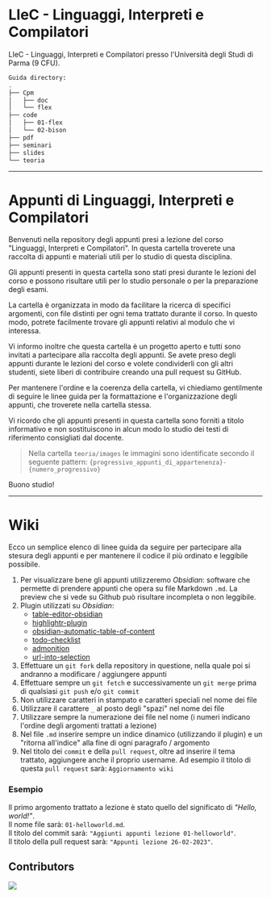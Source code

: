 # LIeC - Linguaggi, Interpreti e Compilatori

LIeC - Linguaggi, Interpreti e Compilatori presso l'Università degli Studi di Parma (9 CFU).

```bash
Guida directory:
.
├── Cpm
│   ├── doc
│   └── flex
├── code
│   ├── 01-flex
│   └── 02-bison
├── pdf
├── seminari
├── slides
└── teoria
```

---

# Appunti di Linguaggi, Interpreti e Compilatori

Benvenuti nella repository degli appunti presi a lezione del corso "Linguaggi, Interpreti e Compilatori". In questa cartella troverete una raccolta di appunti e materiali utili per lo studio di questa disciplina.

Gli appunti presenti in questa cartella sono stati presi durante le lezioni del corso e possono risultare utili per lo studio personale o per la preparazione degli esami.

La cartella è organizzata in modo da facilitare la ricerca di specifici argomenti, con file distinti per ogni tema trattato durante il corso. In questo modo, potrete facilmente trovare gli appunti relativi al modulo che vi interessa.

Vi informo inoltre che questa cartella è un progetto aperto e tutti sono invitati a partecipare alla raccolta degli appunti. Se avete preso degli appunti durante le lezioni del corso e volete condividerli con gli altri studenti, siete liberi di contribuire creando una pull request su GitHub.

Per mantenere l'ordine e la coerenza della cartella, vi chiediamo gentilmente di seguire le linee guida per la formattazione e l'organizzazione degli appunti, che troverete nella cartella stessa.

Vi ricordo che gli appunti presenti in questa cartella sono forniti a titolo informativo e non sostituiscono in alcun modo lo studio dei testi di riferimento consigliati dal docente.

> Nella cartella `teoria/images` le immagini sono identificate secondo il seguente pattern: `{progressivo_appunti_di_appartenenza}-{numero_progressivo}`

Buono studio!

---

# Wiki

Ecco un semplice elenco di linee guida da seguire per partecipare alla stesura degli appunti e per mantenere il codice il più ordinato e leggibile possibile.

1. Per visualizzare bene gli appunti utilizzeremo _Obsidian_: software che permette di prendere appunti che opera su file Markdown `.md`. La preview che si vede su Github può risultare incompleta o non leggibile.
2. Plugin utilizzati su _Obsidian_:
    - [table-editor-obsidian](https://github.com/tgrosinger/advanced-tables-obsidian)
    - [highlightr-plugin](https://github.com/chetachiezikeuzor/Highlightr-Plugin)
    - [obsidian-automatic-table-of-content](https://github.com/johansatge/obsidian-automatic-table-of-contents)
    - [todo-checklist](https://github.com/delashum/obsidian-checklist-plugin)
    - [admonition](https://github.com/valentine195/obsidian-admonition)
    - [url-into-selection](https://github.com/denolehov/obsidian-url-into-selection)
3. Effettuare un `git fork` della repository in questione, nella quale poi si andranno a modificare / aggiungere appunti
4. Effettuare sempre un `git fetch` e successivamente un `git merge` prima di qualsiasi `git push` e/o `git commit`
5. Non utilizzare caratteri in stampato e caratteri speciali nel nome dei file
6. Utilizzare il carattere `_` al posto degli "spazi" nel nome dei file
7. Utilizzare sempre la numerazione dei file nel nome (i numeri indicano l'ordine degli argomenti trattati a lezione)
8. Nel file `.md` inserire sempre un indice dinamico (utilizzando il plugin) e un "ritorna all'indice" alla fine di ogni paragrafo / argomento
9. Nel titolo dei `commit` e della `pull request`, oltre ad inserire il tema trattato, aggiungere anche il proprio username. Ad esempio il titolo di questa `pull request` sarà: `Aggiornamento wiki`

### Esempio

Il primo argomento trattato a lezione è stato quello del significato di _"Hello, world!"_.  
Il nome file sarà: `01-helloworld.md`.  
Il titolo del commit sarà: `"Aggiunti appunti lezione 01-helloworld"`.  
Il titolo della pull request sarà: `"Appunti lezione 26-02-2023"`.

## Contributors

<a href="https://github.com/unipr-org/LIeC/graphs/contributors">
  <img src="https://contrib.rocks/image?repo=unipr-org/LIeC" />
</a>
